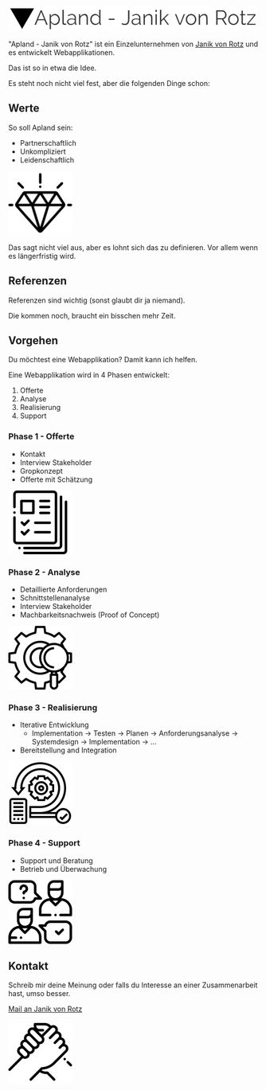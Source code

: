 ![Apland - Janik von Rotz](/assets/logo.png)

"Apland - Janik von Rotz" ist ein Einzelunternehmen von [Janik von Rotz](https://janikvonrotz.ch) und es entwickelt Webapplikationen.

Das ist so in etwa die Idee.

Es steht noch nicht viel fest, aber die folgenden Dinge schon:

## Werte

So soll Apland sein:

* Partnerschaftlich
* Unkompliziert
* Leidenschaftlich

![](/assets/006-value.png)

Das sagt nicht viel aus, aber es lohnt sich das zu definieren. Vor allem wenn es längerfristig wird.

## Referenzen

Referenzen sind wichtig (sonst glaubt dir ja niemand).

Die kommen noch, braucht ein bisschen mehr Zeit.

## Vorgehen

Du möchtest eine Webapplikation? Damit kann ich helfen.

Eine Webapplikation wird in 4 Phasen entwickelt:

1. Offerte
2. Analyse
3. Realisierung
4. Support

### Phase 1 - Offerte

* Kontakt
* Interview Stakeholder
* Gropkonzept
* Offerte mit Schätzung

![](/assets/003-portfolio.png)

### Phase 2 - Analyse

* Detaillierte Anforderungen
* Schnittstellenanalyse
* Interview Stakeholder
* Machbarkeitsnachweis (Proof of Concept)

![](/assets/002-research.png)

### Phase 3 - Realisierung

* Iterative Entwicklung
    * Implementation -> Testen -> Planen -> Anforderungsanalyse -> Systemdesign -> Implementation -> ...
* Bereitstellung and Integration

![](/assets/001-scrum.png)

### Phase 4 - Support

* Support und Beratung
* Betrieb und Überwachung

![](/assets/004-support.png)

## Kontakt

Schreib mir deine Meinung oder falls du Interesse an einer Zusammenarbeit hast, umso besser.

[Mail an Janik von Rotz](mailto:contact@janikvonrotz.ch)

![](/assets/005-team.png)
